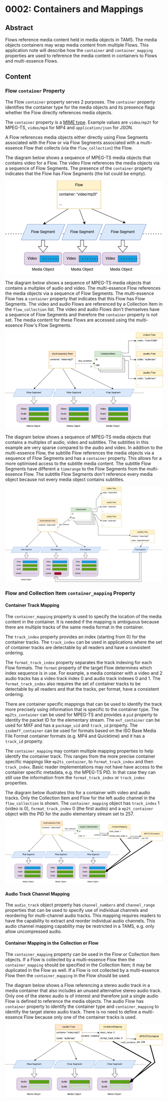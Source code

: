 # 0002: Containers and Mappings

## Abstract

Flows reference media content held in media objects in TAMS.
The media objects containers may wrap media content from multiple Flows.
This application note will describe how the `container` and `container_mapping` properties are used to reference the media content in containers to Flows and multi-essence Flows.

## Content

### Flow `container` Property

The Flow `container` property serves 2 purposes.
The `container` property identifies the container type for the media objects and its presence flags whether the Flow directly references media objects.

The `container` property is a [MIME type](https://datatracker.ietf.org/doc/html/rfc6838).
Example values are `video/mp2t` for MPEG-TS, `video/mp4` for MP4 and `application/json` for JSON.

A Flow references media objects either directly using Flow Segments associated with the Flow or via Flow Segments associated with a multi-essence Flow that collects (via the `flow_collection`) the Flow.

The diagram below shows a sequence of MPEG-TS media objects that contains video for a Flow.
The video Flow references the media objects via a sequence of Flow Segments.
The presence of the `container` property indicates that the Flow has Flow Segments (the list could be empty).

![Diagram showing a Flow referencing media objects containing a video track only](./images/0002-containers-and-mappings-fig1.png)

The diagram below shows a sequence of MPEG-TS media objects that contains a multplex of audio and video.
The multi-essence Flow references the media objects via a sequence of Flow Segments.
The multi-essence Flow has a `container` property that indicates that this Flow has Flow Segments.
The video and audio Flows are referenced by a Collection Item in the `flow_collection` list.
The video and audio Flows don't themselves have a sequence of Flow Segments and therefore the `container` property is not set.
The media content for these Flows are accessed using the multi-essence Flow's Flow Segments.

![Diagram showing a multi-essence Flow referencing media objects, video and audio collection items](./images/0002-containers-and-mappings-fig2.png)

The diagram below shows a sequence of MPEG-TS media objects that contains a multiplex of audio, video and subtitles.
The subtitles in this example are very sparse compared to the audio and video.
In addition to the multi-essence Flow, the subtitle Flow references the media objects via a sequence of Flow Segments and has a `container` property.
This allows for a more optimised access to the subtitle media content.
The subtitle Flow Segments have different a `timerange` to the Flow Segments from the multi-essence Flow.
The subtitle Flow Segments don't reference every media object because not every media object contains subtitles.

![Diagram showing a multi-essence Flow and a subtitle Flow also referencing media objects](./images/0002-containers-and-mappings-fig3.png)

### Flow and Collection Item `container_mapping` Property

#### Container Track Mapping

The `container_mapping` property is used to specify the location of the media content in the container.
It is needed if the mapping is ambiguous because there are multiple tracks of the same media format in the container.

The `track_index` property provides an index (starting from 0) for the container tracks.
The `track_index` can be used in applications where the set of container tracks are detectable by all readers and have a consistent ordering.

The `format_track_index` property separates the track indexing for each Flow formats.
The `format` property of the target Flow determines which index sequence is in use.
For example, a media container with a video and 2 audio tracks has a video track index 0 and audio track indexes 0 and 1.
The `format_track_index` also requires the set of container tracks to be detectable by all readers and that the tracks, per format, have a consistent ordering.

There are container specific mappings that can be used to identify the track more precisely using information that is specific to the container type.
The `mp2ts_container` can be used for MPEG-TS and provides a `pid` property to identity the packet ID for the elementary stream.
The `mxf_container` can be used for MXF and has a `package_uid` and `track_id` property.
The `isobmff_container` can be used for formats based on the ISO Base Media File Format container formats (e.g. MP4 and Quicktime) and it has a `track_id` property.

The `container_mapping` may contain multiple mapping properties to help identify the container track.
This ranges from the more precise container specific mappings like `mp2ts_container`, to `format_track_index` and then `track_index`.
Basic reader implementations may not have have access to the container specific metadata, e.g. the MPEG-TS PID.
In that case they can still use the information from the `format_track_index` or `track_index` properties.

The diagram below illustrates this for a container with video and audio tracks.
Only the Collection Item and Flow for the left audio channel in the `flow_collection` is shown.
The `container_mapping` object has `track_index` 1 (video is 0), `format_track_index` 0 (the first audio) and a `mp2t_container` object with the PID for the audio elementary stream set to 257.

![Diagram showing a container mapping to a multi-essence media objects](./images/0002-containers-and-mappings-fig4.png)

#### Audio Track Channel Mapping

The `audio_track` object property has `channel_numbers` and `channel_range` properties that can be used to specify use of individual channels and reordering for multi-channel audio tracks.
This mapping requires readers to have the capability to extract and reorder individual audio channels.
This audio channel mapping capability may be restricted in a TAMS, e.g. only allow uncompressed audio.

#### Container Mapping in the Collection or Flow

The `container_mapping` property can be used in the Flow or Collection Item objects.
If a Flow is collected by a multi-essence Flow then the `container_mapping` should be specified in the Collection Item; it may be duplicated in the Flow as well.
If a Flow is not collected by a multi-essence Flow then the `container_mapping` in the Flow should be used.

The diagram below shows a Flow referencing a stereo audio track in a media container that also includes an unused alternative stereo audio track.
Only one of the stereo audio is of interest and therefore just a single audio Flow is defined to reference the media objects.
The audio Flow has `container` property to identify the container type and `container_mapping` to identify the target stereo audio track.
There is no need to define a multi-essence Flow because only one of the container tracks is used.

![Diagram showing a container mapping to a single audio track in a multi-audio track container](./images/0002-containers-and-mappings-fig5.png)

